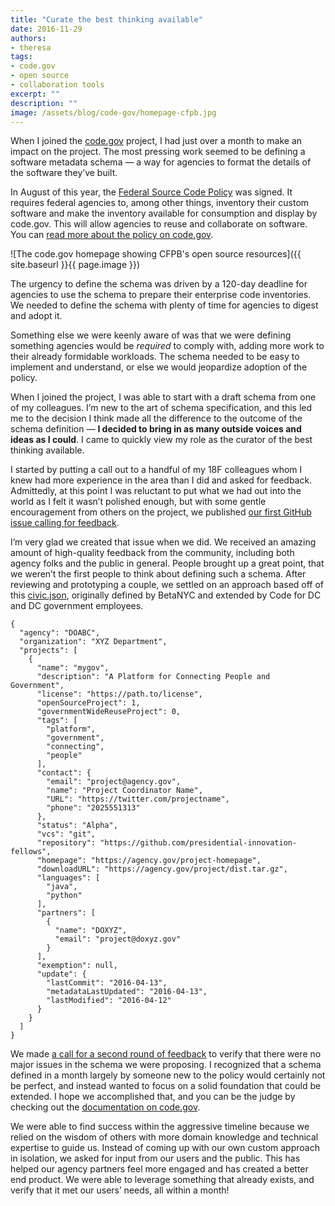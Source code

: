 ```yaml
---
title: "Curate the best thinking available"
date: 2016-11-29
authors:
- theresa
tags:
- code.gov
- open source
- collaboration tools
excerpt: ""
description: ""
image: /assets/blog/code-gov/homepage-cfpb.jpg
---
```


When I joined the [code.gov](https://code.gov/) project, I had just
over a month to make an impact on the project. The most pressing work
seemed to be defining a software metadata schema — a way for agencies to
format the details of the software they’ve built.

In August of this year, the [Federal Source Code
Policy](https://sourcecode.cio.gov/) was signed. It requires federal
agencies to, among other things, inventory their custom software and
make the inventory available for consumption and display by code.gov.
This will allow agencies to reuse and collaborate on software. You can
[read more about the policy on
code.gov](https://code.gov/#/policy-guide/docs/overview/introduction).

![The code.gov homepage showing CFPB's open source resources]({{ site.baseurl }}{{ page.image }})

The urgency to define the schema was driven by a 120-day deadline for
agencies to use the schema to prepare their enterprise code inventories.
We needed to define the schema with plenty of time for agencies to
digest and adopt it.

Something else we were keenly aware of was that we were defining
something agencies would be *required* to comply with, adding more work
to their already formidable workloads. The schema needed to be easy to
implement and understand, or else we would jeopardize adoption of the
policy.

When I joined the project, I was able to start with a draft schema from
one of my colleagues. I’m new to the art of schema specification, and
this led me to the decision I think made all the difference to the
outcome of the schema definition — **I decided to bring in as many
outside voices and ideas as I could**. I came to quickly view my role as
the curator of the best thinking available.

I started by putting a call out to a handful of my 18F colleagues whom I
knew had more experience in the area than I did and asked for feedback.
Admittedly, at this point I was reluctant to put what we had out into
the world as I felt it wasn’t polished enough, but with some gentle
encouragement from others on the project, we published [our first
GitHub issue calling for
feedback](https://github.com/presidential-innovation-fellows/code-gov-web/issues/41).

I’m very glad we created that issue when we did. We received an amazing
amount of high-quality feedback from the community, including both
agency folks and the public in general. People brought up a great point,
that we weren’t the first people to think about defining such a schema.
After reviewing and prototyping a couple, we settled on an approach
based off of this [civic.json](http://open.dc.gov/civic.json/),
originally defined by BetaNYC and extended by Code for DC and DC
government employees.

```
{
  "agency": "DOABC",
  "organization": "XYZ Department",
  "projects": [
    {
      "name": "mygov",
      "description": "A Platform for Connecting People and Government",
      "license": "https://path.to/license",
      "openSourceProject": 1,
      "governmentWideReuseProject": 0,
      "tags": [
        "platform",
        "government",
        "connecting",
        "people"
      ],
      "contact": {
        "email": "project@agency.gov",
        "name": "Project Coordinator Name",
        "URL": "https://twitter.com/projectname",
        "phone": "2025551313"
      },
      "status": "Alpha",
      "vcs": "git",
      "repository": "https://github.com/presidential-innovation-fellows",
      "homepage": "https://agency.gov/project-homepage",
      "downloadURL": "https://agency.gov/project/dist.tar.gz",
      "languages": [
        "java",
        "python"
      ],
      "partners": [
        {
          "name": "DOXYZ",
          "email": "project@doxyz.gov"
        }
      ],
      "exemption": null,
      "update": {
        "lastCommit": "2016-04-13",
        "metadataLastUpdated": "2016-04-13",
        "lastModified": "2016-04-12"
      }
    }
  ]
}
```

We made [a call for a second round of
feedback](https://github.com/presidential-innovation-fellows/code-gov-web/issues/44)
to verify that there were no major issues in the schema we were
proposing. I recognized that a schema defined in a month largely by
someone new to the policy would certainly not be perfect, and instead
wanted to focus on a solid foundation that could be extended. I hope we
accomplished that, and you can be the judge by checking out the
[documentation on
code.gov](https://code.gov/#/policy-guide/docs/compliance/inventory-code).

We were able to find success within the aggressive timeline because we
relied on the wisdom of others with more domain knowledge and technical
expertise to guide us. Instead of coming up with our own custom approach
in isolation, we asked for input from our users and the public. This has
helped our agency partners feel more engaged and has created a better
end product. We were able to leverage something that already exists, and
verify that it met our users’ needs, all within a month!
